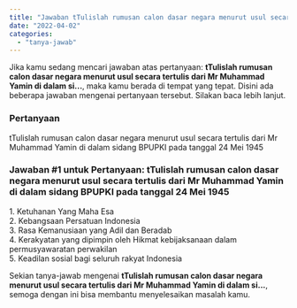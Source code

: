 ```yaml
---
title: "Jawaban tTulislah rumusan calon dasar negara menurut usul secara tertulis dari Mr Muhammad Yamin di dalam si..."
date: "2022-04-02"
categories: 
  - "tanya-jawab"
---
```


Jika kamu sedang mencari jawaban atas pertanyaan: **tTulislah rumusan calon dasar negara menurut usul secara tertulis dari Mr Muhammad Yamin di dalam si...**, maka kamu berada di tempat yang tepat. Disini ada beberapa jawaban mengenai pertanyaan tersebut. Silakan baca lebih lanjut.

### Pertanyaan

tTulislah rumusan calon dasar negara menurut usul secara tertulis dari Mr Muhammad Yamin di dalam sidang BPUPKI pada tanggal 24 Mei 1945

### Jawaban #1 untuk Pertanyaan: tTulislah rumusan calon dasar negara menurut usul secara tertulis dari Mr Muhammad Yamin di dalam sidang BPUPKI pada tanggal 24 Mei 1945

1\. Ketuhanan Yang Maha Esa  
2\. Kebangsaan Persatuan Indonesia  
3\. Rasa Kemanusiaan yang Adil dan Beradab  
4\. Kerakyatan yang dipimpin oleh Hikmat kebijaksanaan dalam permusyawaratan perwakilan  
5\. Keadilan sosial bagi seluruh rakyat Indonesia

Sekian tanya-jawab mengenai **tTulislah rumusan calon dasar negara menurut usul secara tertulis dari Mr Muhammad Yamin di dalam si...**, semoga dengan ini bisa membantu menyelesaikan masalah kamu.

